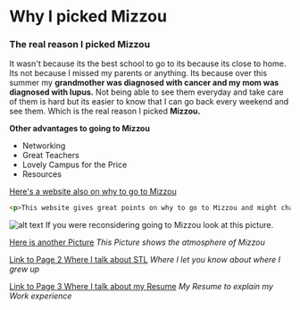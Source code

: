 # Why I picked Mizzou

### The real reason I picked Mizzou

It wasn't because its the best school to go to its because its close to home. Its not because I missed my parents or anything. Its because over this summer my **grandmother was diagnosed with cancer and my mom was diagnosed with lupus.** Not being able to see them everyday and take care of them is hard but its easier to know that I can go back every weekend and see them. Which is the real reason I picked **Mizzou.**

**Other advantages to going to Mizzou**
- Networking
- Great Teachers
- Lovely Campus for the Price
- Resources 

[Here's a website also on why to go to Mizzou](https://www.noodle.com/questions/qup85/what-are-the-top-3-reasons-someone-should-attend-university-of-missouri-columbia)

```html
<p>This website gives great points on why to go to Mizzou and might change others minds on there options</p>
```

![alt text](https://tse1.mm.bing.net/th?id=OIP.Zwl-CqVfpH7JaBqGOa0Q8AHaE8&pid=Api&rs=1)
If you were reconsidering going to Mizzou look at this picture.

[Here is another Picture](http://www.garypinkel.com/wp-content/uploads/2015/08/Mizzou-Fans_0020.jpg)
_This Picture shows the atmosphere of Mizzou_ 

[Link to Page 2 Where I talk about STL](https://github.com/IsaiahAli/Final-Project/blob/master/MarkdownPage2.md)
_Where I let you know about where I grew up_

[Link to Page 3 Where I talk about my Resume](https://github.com/IsaiahAli/Final-Project/blob/master/MarkdownPage3.md)
_My Resume to explain my Work experience_


  
